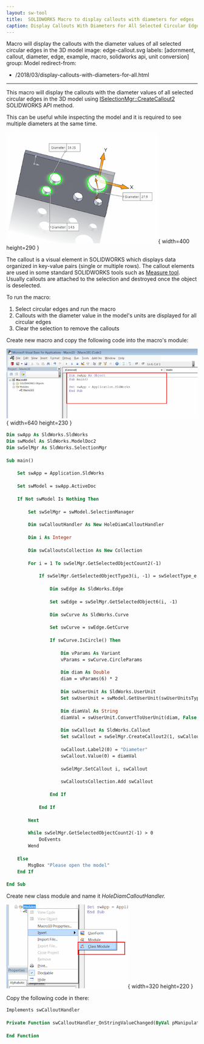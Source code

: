 ```yaml
---
layout: sw-tool
title:  SOLIDWORKS Macro to display callouts with diameters for edges
caption: Display Callouts With Diameters For All Selected Circular Edges
---
```

 Macro will display the callouts with the diameter values of all selected circular edges in the 3D model
image: edge-callout.svg
labels: [adornment, callout, diameter, edge, example, macro, solidworks api, unit conversion]
group: Model
redirect-from:
  - /2018/03/display-callouts-with-diameters-for-all.html
---
This macro will display the callouts with the diameter values of all selected circular edges in the 3D model using [ISelectionMgr::CreateCallout2](https://help.solidworks.com/2018/english/api/sldworksapi/solidworks.interop.sldworks~solidworks.interop.sldworks.iselectionmgr~createcallout2.html) SOLIDWORKS API method.

This can be useful while inspecting the model and it is required to see multiple diameters at the same time.

![Diameters displayed in the callout for selected holes](hole-diams.png){ width=400 height=290 }

The callout is a visual element in SOLIDWORKS which displays data organized in key-value pairs (single or multiple rows). The callout elements are used in some standard SOLIDWORKS tools such as [Measure tool](https://help.solidworks.com/2017/english/solidworks/sldworks/t_using_the_measure_tool.htm). Usually callouts are attached to the selection and destroyed once the object is deselected.

To run the macro:

1. Select circular edges and run the macro
1. Callouts with the diameter value in the model's units are displayed for all circular edges
1. Clear the selection to remove the callouts

Create new macro and copy the following code into the macro's module:

![Macro module in VBA editor](macro-module.png){ width=640 height=230 }

~~~ vb
Dim swApp As SldWorks.SldWorks
Dim swModel As SldWorks.ModelDoc2
Dim swSelMgr As SldWorks.SelectionMgr

Sub main()

    Set swApp = Application.SldWorks
    
    Set swModel = swApp.ActiveDoc
    
    If Not swModel Is Nothing Then
    
        Set swSelMgr = swModel.SelectionManager
        
        Dim swCalloutHandler As New HoleDiamCalloutHandler
        
        Dim i As Integer
        
        Dim swCalloutsCollection As New Collection
        
        For i = 1 To swSelMgr.GetSelectedObjectCount2(-1)
        
            If swSelMgr.GetSelectedObjectType3(i, -1) = swSelectType_e.swSelEDGES Then
            
                Dim swEdge As SldWorks.Edge
                
                Set swEdge = swSelMgr.GetSelectedObject6(i, -1)
                
                Dim swCurve As SldWorks.Curve
                
                Set swCurve = swEdge.GetCurve
                
                If swCurve.IsCircle() Then
                
                    Dim vParams As Variant
                    vParams = swCurve.CircleParams
                    
                    Dim diam As Double
                    diam = vParams(6) * 2
                    
                    Dim swUserUnit As SldWorks.UserUnit
                    Set swUserUnit = swModel.GetUserUnit(swUserUnitsType_e.swLengthUnit)
                    
                    Dim diamVal As String
                    diamVal = swUserUnit.ConvertToUserUnit(diam, False, False)
                    
                    Dim swCallout As SldWorks.Callout
                    Set swCallout = swSelMgr.CreateCallout2(1, swCalloutHandler)
                    
                    swCallout.Label2(0) = "Diameter"
                    swCallout.Value(0) = diamVal
                    
                    swSelMgr.SetCallout i, swCallout
                    
                    swCalloutsCollection.Add swCallout
                
                End If
                
            End If
            
        Next
        
        While swSelMgr.GetSelectedObjectCount2(-1) > 0
            DoEvents
        Wend
    
    Else
        MsgBox "Please open the model"
    End If
    
End Sub
~~~



Create new class module and name it *HoleDiamCalloutHandler.*  

![Adding class module to VBA macro](insert-class-module.png){ width=320 height=220 }

Copy the following code in there:

~~~ vb
Implements swCalloutHandler

Private Function swCalloutHandler_OnStringValueChanged(ByVal pManipulator As Object, ByVal RowID As Long, ByVal Text As String) As Boolean

End Function

~~~


